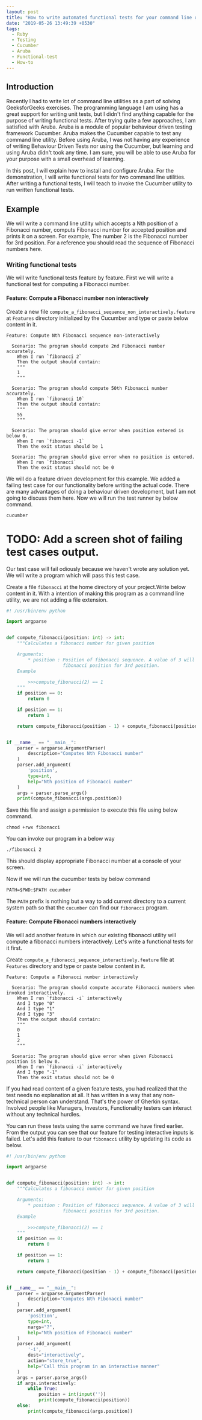 ```yaml
---
layout: post
title: "How to write automated functional tests for your command line utility?"
date: "2019-05-26 13:49:39 +0530"
tags:
  - Ruby
  - Testing
  - Cucumber
  - Aruba
  - Functional-test
  - How-to
---
```


## Introduction

  Recently I had to write lot of command line utilities as a part of solving
  GeeksforGeeks exercises. The programming language I am using has a great
  support for writing unit tests, but I didn't find anything capable for the
  purpose of writing functional tests. After trying quite a few approaches, I am
  satisfied with Aruba. Aruba is a module of popular behaviour driven testing
  framework Cucumber.  Aruba makes the Cucumber capable to test any command line
  utility. Before using Aruba, I was not having any experience of writing
  Behaviour Driven Tests nor using the Cucumber, but learning and using Aruba
  didn't took any time. I am sure, you will be able to use Aruba for your
  purpose with a small overhead of learning.

  In this post, I will explain how to install and configure Aruba. For the
  demonstration, I will write functional tests for two command line utilities.
  After writing a functional tests, I will teach to invoke the Cucumber utility
  to run written functional tests.


## Example

  We will write a command line utility which accepts a Nth position of a
  Fibonacci number, computs Fibonacci number for accepted position and prints it
  on a screen. For example, The number 2 is the Fibonacci number for 3rd
  position. For a reference you should read the sequence of Fibonacci numbers
  here.


### Writing functional tests

  We will write functional tests feature by feature. First we will write a
  functional test for computing a Fibonacci number.

#### Feature: Compute a Fibonacci number non interactively

  Create a new file `compute_a_fibonacci_sequence_non_interactively.feature` at
  `Features` directory initialized by the Cucumber and type or paste below
  content in it.

  ```
  Feature: Compute Nth Fibonacci sequence non-interactively

    Scenario: The program should compute 2nd Fibonacci number accurately.
      When I run `fibonacci 2`
      Then the output should contain:
      """
      1
      """

    Scenario: The program should compute 50th Fibonacci number accurately.
      When I run `fibonacci 10`
      Then the output should contain:
      """
      55
      """

    Scenario: The program should give error when position entered is below 0.
      When I run `fibonacci -1`
      Then the exit status should be 1

    Scenario: The program should give error when no position is entered.
      When I run `fibonacci`
      Then the exit status should not be 0
  ```

  We will do a feature driven development for this example. We added a failing
  test case for our functionality before writing the actual code. There are many
  advantages of doing a behaviour driven development, but I am not going to
  discuss them here. Now we will run the test runner by below command.

  ```
  cucumber
  ```

  # TODO: Add a screen shot of failing test cases output.

  Our test case will fail odiously because we haven't wrote any solution yet. We
  will write a program which will pass this test case.

  Create a file `fibonacci` at the home directory of your project.Write below
  content in it. With a intention of making this program as a command line
  utility, we are not adding a file extension.

  ```python
  #! /usr/bin/env python

  import argparse


  def compute_fibonacci(position: int) -> int:
      """Calculates a fibonacci number for given position

      Arguments:
          * position : Position of fibonacci sequence. A value of 3 will return a
                       fibonacci position for 3rd position.
      Example

          >>>compute_fibonacci(2) == 1
      """
      if position == 0:
          return 0

      if position == 1:
          return 1

      return compute_fibonacci(position - 1) + compute_fibonacci(position - 2)


  if __name__ == "__main__":
      parser = argparse.ArgumentParser(
          description="Computes Nth Fibonacci number"
      )
      parser.add_argument(
          'position',
          type=int,
          help="Nth position of Fibonacci number"
      )
      args = parser.parse_args()
      print(compute_fibonacci(args.position))
  ```

  Save this file and assign a permission to execute this file using below
  command.

  ```shell
  chmod +rwx fibonacci
  ```

  You can invoke our program in a below way

  ```shell
  ./fibonacci 2
  ```

  This should display appropriate Fibonacci number at a console of your screen.

  Now if we will run the cucumber tests by below command

  ```shell
  PATH=$PWD:$PATH cucumber
  ```

  The `PATH` prefix is nothing but a way to add current directory to a current
  system path so that the `cucumber` can find our `fibonacci` program.

#### Feature: Compute Fibonacci numbers interactively

  We will add another feature in which our existing fibonacci utility will
  compute a fibonacci numbers interactively. Let's write a functional tests for
  it first.

  Create `compute_a_fibonacci_sequence_interactively.feature` file at `Features`
  directory and type or paste below content in it.

  ```
  Feature: Compute a Fibonacci number interactively

    Scenario: The program should compute accurate Fibonacci numbers when invoked interactively.
      When I run `fibonacci -i` interactively
      And I type "0"
      And I type "1"
      And I type "3"
      Then the output should contain:
      """
      0
      1
      2
      """

    Scenario: The program should give error when given Fibonacci position is below 0.
      When I run `fibonacci -i` interactively
      And I type "-1"
      Then the exit status should not be 0
  ```

  If you had read content of a given feature tests, you had realized that the
  test needs no explanation at all. It has written in a way that any
  non-technical person can understand. That's the power of Gherkin syntax.
  Involved people like Managers, Investors, Functionality testers can interact
  without any technical hurdles.

  You can run these tests using the same command we have fired earlier. From the
  output you can see that our feature for testing interactive inputs is failed.
  Let's add this feature to our `fibonacci` utility by updating its code as
  below.

  ```python
  #! /usr/bin/env python

  import argparse


  def compute_fibonacci(position: int) -> int:
      """Calculates a fibonacci number for given position

      Arguments:
          * position : Position of fibonacci sequence. A value of 3 will return a
                       fibonacci position for 3rd position.
      Example

          >>>compute_fibonacci(2) == 1
      """
      if position == 0:
          return 0

      if position == 1:
          return 1

      return compute_fibonacci(position - 1) + compute_fibonacci(position - 2)


  if __name__ == "__main__":
      parser = argparse.ArgumentParser(
          description="Computes Nth Fibonacci number"
      )
      parser.add_argument(
          'position',
          type=int,
          nargs="?",
          help="Nth position of Fibonacci number"
      )
      parser.add_argument(
          '-i',
          dest="interactively",
          action="store_true",
          help="Call this program in an interactive manner"
      )
      args = parser.parse_args()
      if args.interactively:
          while True:
              position = int(input(''))
              print(compute_fibonacci(position))
      else:
          print(compute_fibonacci(args.position))
  ```
